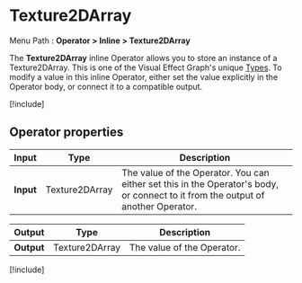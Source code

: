 # Texture2DArray

Menu Path : **Operator > Inline > Texture2DArray**

The **Texture2DArray** inline Operator allows you to store an instance of a Texture2DArray. This is one of the Visual Effect Graph's unique [Types](VisualEffectGraphTypeReference.md). To modify a value in this inline Operator, either set the value explicitly in the Operator body, or connect it to a compatible output.

[!include[](Snippets/Operator-InlineIntro.md)]


## Operator properties

| **Input** | **Type** | **Description**                                              |
| --------- | -------- | ------------------------------------------------------------ |
| **Input** | Texture2DArray   | The value of the Operator. You can either set this in the Operator's body, or connect to it from the output of another Operator. |

| **Output** | **Type** | **Description**            |
| ---------- | -------- | -------------------------- |
| **Output** | Texture2DArray   | The value of the Operator. |

[!include[](Snippets/Operator-InlineNotes.md)]

